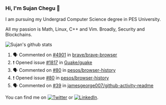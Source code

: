 ### Hi, I'm Sujan Chegu 👋

I am pursuing my Undergrad Computer Science degree in PES University.

All my passion is Math, Linux, C++ and Vim. Broadly, Security and Blockchains. 

![Sujan's github stats](https://github-readme-stats.vercel.app/api?username=sujanchegu&count_private=true&show_icons=true&theme=dark)

<!--START_SECTION:activity-->
1. 🗣 Commented on [#4901](https://github.com/brave/brave-browser/issues/4901) in [brave/brave-browser](https://github.com/brave/brave-browser)
2. ❗️ Opened issue [#1817](https://github.com/Guake/guake/issues/1817) in [Guake/guake](https://github.com/Guake/guake)
3. 🗣 Commented on [#80](https://github.com/pesos/browser-history/issues/80) in [pesos/browser-history](https://github.com/pesos/browser-history)
4. ❗️ Opened issue [#80](https://github.com/pesos/browser-history/issues/80) in [pesos/browser-history](https://github.com/pesos/browser-history)
5. 🗣 Commented on [#39](https://github.com/jamesgeorge007/github-activity-readme/issues/39) in [jamesgeorge007/github-activity-readme](https://github.com/jamesgeorge007/github-activity-readme)
<!--END_SECTION:activity-->


You can find me on [![Twitter][1.2]][1] or  [![LinkedIn][2.2]][2].

<!-- Icons -->

[1.2]: http://i.imgur.com/wWzX9uB.png (twitter icon without padding)
[2.2]: https://raw.githubusercontent.com/MartinHeinz/MartinHeinz/master/linkedin-3-16.png (LinkedIn icon without padding)

<!-- Links to your social media accounts -->

[1]: https://twitter.com/nroot_
[2]: https://www.linkedin.com/in/sujan-chegu-b57732192/
